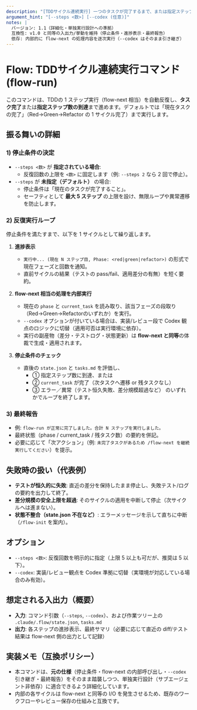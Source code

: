 ```yaml
---
description: "[TDDサイクル連続実行] 一つのタスクが完了するまで、または指定ステップ数だけ flow-next を自動で繰り返します。"
argument_hint: "[--steps <数>] [--codex (任意)]"
notes: |
  バージョン: 1.1（詳細化・単独実行設計への準拠）
  互換性: v1.0 と同等の入出力/挙動を維持（停止条件・進捗表示・最終報告）
  依存: 内部的に flow-next の処理内容を逐次実行（--codex はそのまま引き継ぎ）
---
```

# Flow: TDDサイクル連続実行コマンド (flow-run)

このコマンドは、TDDの 1 ステップ実行（flow-next 相当）を自動反復し、**タスク完了**または**指定ステップ数の到達**まで進めます。デフォルトでは「現在タスクの完了」（Red→Green→Refactor の 1 サイクル完了）まで実行します。

## 振る舞いの詳細

### 1) 停止条件の決定

- `--steps <数>` が **指定されている場合**:
  - 反復回数の上限を `<数>` に固定します（例: `--steps 2` なら 2 回で停止）。
- `--steps` が **未指定（デフォルト）** の場合:
  - 停止条件は「現在のタスクが完了すること」。
  - セーフティとして **最大 5 ステップ** の上限を設け、無限ループや異常遷移を防止します。

### 2) 反復実行ループ

停止条件を満たすまで、以下を 1 サイクルとして繰り返します。

1. **進捗表示**
   - `実行中... (現在 N ステップ目, Phase: <red|green|refactor>)` の形式で現在フェーズと回数を通知。
   - 直前サイクルの結果（テストの pass/fail、適用差分の有無）を短く要約。

2. **flow-next 相当の処理を内部実行**
   - 現在の `phase` と `current_task` を読み取り、該当フェーズの段取り（Red→Green→Refactorのいずれか）を実行。
   - `--codex` オプションが付いている場合は、実装/レビュー段で Codex 観点のロジックに切替（適用可否は実行環境に依存）。
   - 実行の副産物（差分・テストログ・状態更新）は **flow-next と同等**の体裁で生成・適用されます。

3. **停止条件のチェック**
   - 直後の `state.json` と `tasks.md` を評価し、
     - ① 指定ステップ数に到達、または
     - ② `current_task` が完了（次タスクへ遷移 or 残タスクなし）
     - ③ エラー／異常（テスト恒久失敗、差分規模超過など）
     のいずれかでループを終了します。

### 3) 最終報告

- 例: `flow-run が正常に完了しました。合計 N ステップを実行しました。`
- 最終状態（phase / current_task / 残タスク数）の要約を併記。
- 必要に応じて「次アクション」（例: `未完了タスクがあるため /flow-next を継続実行してください`）を提示。

## 失敗時の扱い（代表例）

- **テストが恒久的に失敗**: 直近の差分を保持したまま停止し、失敗テスト/ログの要約を出力して終了。
- **差分規模の安全上限を超過**: そのサイクルの適用を中断して停止（次サイクルへは進まない）。
- **状態不整合（state.json 不在など）**: エラーメッセージを示して直ちに中断（`/flow-init` を案内）。

## オプション

- `--steps <数>`: 反復回数を明示的に指定（上限 5 以上も可だが、推奨は 5 以下）。
- `--codex`: 実装/レビュー観点を Codex 準拠に切替（実環境が対応している場合のみ有効）。

## 想定される入出力（概要）

- **入力**: コマンド引数（`--steps`, `--codex`）、および作業ツリー上の `.claude/.flow/state.json`, `tasks.md`
- **出力**: 各ステップの進捗表示、最終サマリ（必要に応じて直近の diff/テスト結果は flow-next 側の出力として記録）

## 実装メモ（互換ポリシー）

- 本コマンドは、**元の仕様**（停止条件・flow-next の内部呼び出し・`--codex` 引き継ぎ・最終報告）をそのまま踏襲しつつ、単独実行設計（サブエージェント非依存）に適合できるよう詳細化しています。
- 内部の各サイクルは flow-next と同等の I/O を発生させるため、既存のワークフローやレビュー保存の仕組みと互換です。
